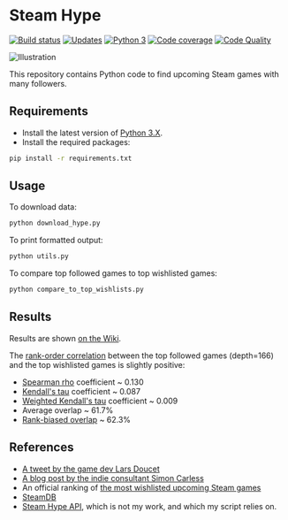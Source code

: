 # Steam Hype

[![Build status][build-image]][build]
[![Updates][dependency-image]][pyup]
[![Python 3][python3-image]][pyup]
[![Code coverage][codecov-image]][codecov]
[![Code Quality][codacy-image]][codacy]

![Illustration](https://raw.githubusercontent.com/wiki/woctezuma/steam-hype/img/ranking_2019_08_15.png)

This repository contains Python code to find upcoming Steam games with many followers.

## Requirements

-   Install the latest version of [Python 3.X](https://www.python.org/downloads/).
-   Install the required packages:

```bash
pip install -r requirements.txt
```

## Usage

To download data:

```bash
python download_hype.py
```

To print formatted output:

```bash
python utils.py
```

To compare top followed games to top wishlisted games:

```bash
python compare_to_top_wishlists.py
``` 

## Results

Results are shown [on the Wiki](https://github.com/woctezuma/steam-hype/wiki/Results).

The [rank-order correlation](https://en.wikipedia.org/wiki/Rank_correlation) between the top followed games (depth=166) and the top wishlisted games is slightly positive:
-   [Spearman rho](http://scipy.github.io/devdocs/generated/scipy.stats.spearmanr.html#scipy.stats.spearmanr) coefficient ~ 0.130
-   [Kendall's tau](http://scipy.github.io/devdocs/generated/scipy.stats.kendalltau.html#scipy.stats.kendalltau) coefficient ~ 0.087
-   [Weighted Kendall's tau](http://scipy.github.io/devdocs/generated/scipy.stats.weightedtau.html#scipy.stats.weightedtau) coefficient ~ 0.009
-   Average overlap ~ 61.7%
-   [Rank-biased overlap](https://github.com/dlukes/rbo) ~ 62.3%

## References

-   [A tweet by the game dev Lars Doucet](https://twitter.com/larsiusprime/status/1159475890004385793)
-   [A blog post by the indie consultant Simon Carless](https://gamediscoverability.substack.com/p/steams-follower-counts-hidden-in)
-   An official ranking of [the most wishlisted upcoming Steam games](https://store.steampowered.com/search/?filter=popularwishlist)
-   [SteamDB](https://steamdb.info/upcoming/)
-   [Steam Hype API](https://steamhype.com/calendar), which is not my work, and which my script relies on.

<!-- Definitions -->

[build]: <https://travis-ci.org/woctezuma/steam-hype>
[build-image]: <https://travis-ci.org/woctezuma/steam-hype.svg?branch=master>

[pyup]: <https://pyup.io/repos/github/woctezuma/steam-hype/>
[dependency-image]: <https://pyup.io/repos/github/woctezuma/steam-hype/shield.svg>
[python3-image]: <https://pyup.io/repos/github/woctezuma/steam-hype/python-3-shield.svg>

[codecov]: <https://codecov.io/gh/woctezuma/steam-hype>
[codecov-image]: <https://codecov.io/gh/woctezuma/steam-hype/branch/master/graph/badge.svg>

[codacy]: <https://www.codacy.com/app/woctezuma/steam-hype>
[codacy-image]: <https://api.codacy.com/project/badge/Grade/dee72123ee614a8c9f38590830803a44>

